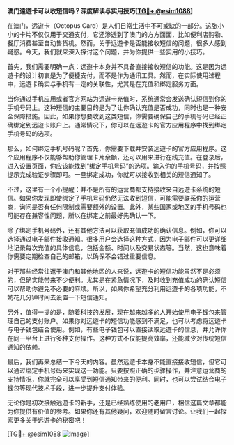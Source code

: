 **澳门遠遊卡可以收短信吗？深度解读与实用技巧[[TG💪+ @esim1088](https://t.me/s/esim1088)]**

在澳门，远遊卡（Octopus Card）是人们日常生活中不可或缺的一部分。这张小小的卡片不仅仅用于交通支付，它还渗透到了澳门的方方面面，比如便利店购物、餐厅消费甚至自动售货机。然而，关于远遊卡是否能接收短信的问题，很多人感到疑惑。今天，我们就来深入探讨这个问题，并为你提供一些实用的小技巧。

首先，我们需要明确一点：远遊卡本身并不具备直接接收短信的功能。这是因为远遊卡的设计初衷是为了便捷支付，而不是作为通讯工具。然而，在实际使用过程中，远遊卡确实与手机有一定的关联性，尤其是在充值和绑定服务方面。

当你通过手机应用或者官方网站为远遊卡充值时，系统通常会发送确认短信到你的手机号码上。这种短信的主要目的是为了让你确认充值是否成功，同时也是一种安全保障措施。因此，如果你想要收到这类短信，你需要确保自己的手机号码已经正确绑定到远遊卡账户上。通常情况下，你可以在远遊卡的官方应用程序中找到绑定手机号码的选项。

那么，如何绑定手机号码呢？首先，你需要下载并安装远遊卡的官方应用程序。这个应用程序不仅能够帮助你管理卡片余额，还可以用来进行在线充值。在登录后，进入设置页面，你应该能找到“绑定手机号码”的选项。输入你的手机号码，并按照提示完成验证步骤即可。一旦绑定成功，你就可以接收到相关的短信通知了。

不过，这里有一个小提醒：并不是所有的运营商都支持接收来自远遊卡系统的短信。如果你发现即使绑定了手机号码仍然无法收到短信，可能需要联系你的运营商，询问是否有任何限制或需要额外的设置。此外，某些国家或地区的手机号码也可能存在兼容性问题，所以在绑定之前最好先确认一下。

除了绑定手机号码外，还有其他方法可以获取充值成功的确认信息。例如，你可以选择通过电子邮件接收通知。很多用户会选择这种方式，因为电子邮件可以更详细地记录每次充值的具体信息，包括金额、时间以及交易状态等。当然，这也意味着你需要定期检查自己的邮箱，以确保不会错过重要信息。

对于那些经常往返于澳门和其他地区的人来说，远遊卡的短信功能虽然不是必须的，但确实能带来不少便利。尤其是在紧急情况下，及时收到充值成功的确认短信可以帮助你避免不必要的麻烦。所以，如果你希望充分利用远遊卡的各项功能，不妨花几分钟时间去设置一下短信通知。

另外，值得一提的是，随着科技的发展，现在越来越多的人开始使用电子钱包来管理自己的支付账户。如果你对远遊卡的短信功能感到不满足，也可以考虑将远遊卡与电子钱包结合使用。例如，有些电子钱包可以直接读取远遊卡的信息，并允许你在同一平台上进行多种支付操作。这种方式不仅能提高效率，还能减少对传统短信通知的依赖。

最后，我们再来总结一下今天的内容。虽然远遊卡本身不能直接接收短信，但它可以通过绑定手机号码来实现这一功能。只要按照正确的步骤操作，并注意运营商的支持情况，你就完全可以享受到短信通知带来的便利。同时，也可以尝试结合电子钱包等现代技术手段，进一步提升支付体验。

无论你是初次接触远遊卡的新手，还是已经熟练使用的老用户，相信这篇文章都能为你提供有价值的参考。如果你还有其他疑问，欢迎随时留言讨论。让我们一起探索更多关于远遊卡的秘密吧！

[[TG💪+ @esim1088](https://t.me/s/esim1088) ![Image](https://i.postimg.cc/4NQfJmqS/Snipaste-2025-05-13-00-14-12.png)]